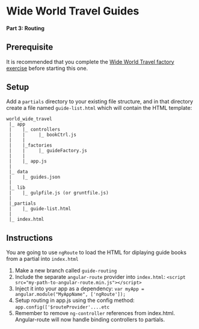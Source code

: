 # Wide World Travel Guides

#### Part 3: Routing

## Prerequisite

It is recommended that you complete the [Wide World Travel factory exercise](./MF_WIDE_WORLD_TRAVEL.md) before starting this one.
   

## Setup

Add a `partials` directory to your existing file structure, and in that directory create a file named `guide-list.html` which will contain the HTML template:

```
world_wide_travel
 |_ app
 |    |_ controllers
 |    |     |_ bookCtrl.js
 |    |
 |    |_factories
 |    |     |_ guideFactory.js
 |    |
 |    |_ app.js
 |
 |_ data
 |    |_ guides.json
 |
 |_ lib
 |    |_ gulpfile.js (or gruntfile.js)
 |
 |_partials
 |    |_ guide-list.html
 |
 |_ index.html
```


## Instructions

You are going to use `ngRoute` to load the HTML for diplaying guide books from a partial into `index.html`

1. Make a new branch called `guide-routing`  
1. Include the separate `angular-route` provider into `index.html`: `<script src="my-path-to-angular-route.min.js"></script>`
1. Inject it into your app as a dependency: `var myApp = angular.module("MyAppName", ['ngRoute']);`
1. Setup routing in app.js using the config method: `app.config(['$routeProvider'....etc`
1. Remember to remove `ng-controller` references from index.html. Angular-route will now handle binding controllers to partials.
